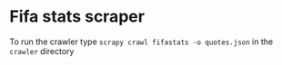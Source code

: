 # Fifa stats scraper

To run the crawler type `scrapy crawl fifastats -o quotes.json` in the
`crawler` directory
